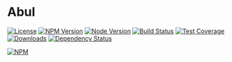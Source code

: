 # Abul

[![License][license-img]][license-url]
[![NPM Version][npm-img]][npm-url]
[![Node Version][node-image]][node-url]
[![Build Status][travis-img]][travis-url]
[![Test Coverage][coveralls-img]][coveralls-url]
[![Downloads][downloads-image]][downloads-url]
[![Dependency Status][david-img]][david-url]

[![NPM](https://nodei.co/npm/abul.png?downloads=true&stars=true)](https://nodei.co/npm/abul/)

[travis-img]: https://travis-ci.org/BiteBit/abul.svg?branch=master
[travis-url]: https://travis-ci.org/BiteBit/abul
[coveralls-img]: https://coveralls.io/repos/github/BiteBit/abul/badge.svg?branch=master
[coveralls-url]: https://coveralls.io/github/BiteBit/abul?branch=master
[npm-img]: https://img.shields.io/npm/v/abul.svg
[npm-url]: https://npmjs.org/package/abul
[david-img]: https://img.shields.io/david/BiteBit/abul.svg
[david-url]: https://david-dm.org/BiteBit/abul
[downloads-image]: https://img.shields.io/npm/dm/abul.svg
[downloads-url]: https://npmjs.org/package/abul
[license-img]: http://img.shields.io/badge/license-MIT-green.svg
[license-url]: http://opensource.org/licenses/MIT
[node-image]: https://img.shields.io/badge/node.js-v4.0.0-blue.svg
[node-url]: http://nodejs.org/download/

